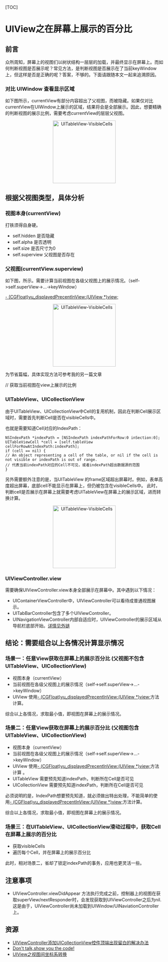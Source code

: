
[TOC]

# UIView之在屏幕上展示的百分比

## 前言
众所周知，屏幕上的视图们以树状结构一层层的加载，并最终显示在屏幕上。而如何判断视图是否展示呢？常见方法，是判断视图是否展示在了当前keyWindow上，但这样是否是正确的呢？答案，不够的。下面请跟随本文一起来追溯原因。

### 对比 UIWindow 查看显示区域

如下图所示，currentView有部分内容超出了父视图，而被隐藏。如果仅对比currentView在UIWindow上展示的区域，结果将会是全部展示。因此，想要精确的判断视图的展示比例，需要考虑currentView的层层父视图。

<div align="center">    
<img src="http://or5n398vd.bkt.clouddn.com/UIWindow_error.png" width = "200" height = "200" alt="UITableView-VisibleCells" />
</div>

## 根据父视图类型，具体分析

### 视图本身(currentView)

打铁须得自身硬。

- self.hidden 是否隐藏
- self.alpha 是否透明
- self.size 是否尺寸为0
- self.superview 父视图是否存在

### 父视图(currentView.superview)

如下图，所示。需要计算当前视图在各级父视图上的展示情况。（self->self.superView->...->keyWindow）

[- (CGFloat)yu_displayedPrecentInView:(UIView *)view;](https://www.jianshu.com/p/2a460047c6cd)

<div align="center">    
<img src="http://or5n398vd.bkt.clouddn.com/UIView_Precent1.png" width = "200" height = "200" alt="UITableView-VisibleCells" />
</div>


为节省篇幅，具体实现方法可参考我的另一篇文章

// 获取当前视图在view上展示的比例

### UITableView、UICollectionView

由于UITableView、UICollectionView中Cell的复用机制，因此在判断Cell展示区域时，需要首先判断Cell是否在visibleCells中。

也就是需要知道Cell对应的IndexPath：
```
NSIndexPath *indexPath = [NSIndexPath indexPathForRow:0 inSection:0];
UITableViewCell *cell = [self.tableView cellForRowAtIndexPath:indexPath];
if (cell == nil) {
// An object representing a cell of the table, or nil if the cell is not visible or indexPath is out of range.
// 代表当前indexPath对应的Cell不可见，或者indexPath超出数据源的范围
}
```

另外需要额外注意的是，当UITableView 的frame区域超出屏幕时。例如，表单高度超出屏幕，底部cell不能显示在屏幕上，但仍被包含在visibleCells中。
此时，判断cell是否展示在屏幕上就需要考虑UITableView在屏幕上的展示区域，进而转换计算。

<div align="center">    
<img src="http://or5n398vd.bkt.clouddn.com/UITableView-VisibleCells.png" width = "200" height = "200" alt="UITableView-VisibleCells" />
</div>

### UIViewController.view

需要确保UIViewController.view本身全部展示在屏幕中。其中遇到以下情况：

- UIContainerViewController中，UIViewController可以看待成普通视图展示。
- UITabBarController包含了多个UIViewController。
- UINavigationViewController内部自适应时，UIViewController的展示区域从导航栏底部开始。[详情见外链](https://blog.csdn.net/wuyulunbi12580/article/details/52691155)

## 结论：需要组合以上各情况计算显示情况

### 场景一：任意View获取在屏幕上的展示百分比 (父视图不包含UITableView、UICollectionView)

- 视图本身（currentView）
- 当前视图在各级父视图上的展示情况（self->self.superView->...->keyWindow）
- UIView 使用[- (CGFloat)yu_displayedPrecentInView:(UIView *)view;](https://www.jianshu.com/p/2a460047c6cd)方法计算。

综合以上各情况，求取最小值，即视图在屏幕上的展示情况。

### 场景二：任意View获取在屏幕上的展示百分比 (父视图包含UITableView、UICollectionView)

- 视图本身（currentView）
- 当前视图在各级父视图上的展示情况（self->self.superView->...->keyWindow）
- UIView 使用[- (CGFloat)yu_displayedPrecentInView:(UIView *)view;](https://www.jianshu.com/p/2a460047c6cd)方法计算 。
- UITableView 需要预先知道indexPath，判断所在Cell是否可见
- UICollectionView 需要预先知道indexPath，判断所在Cell是否可见

必须说明的是，IndexPath想要预先知道，就必须做出特出处理，不能简单的使用[- (CGFloat)yu_displayedPrecentInView:(UIView *)view;](https://www.jianshu.com/p/2a460047c6cd)方法计算。

综合以上各情况，求取最小值，即视图在屏幕上的展示情况。


###  场景三：在UITableView、UICollectionView滑动过程中，获取Cell在屏幕上展示的百分比

- 获取visibleCells
- 遍历每个Cell，并在屏幕上的展示百分比

此时，相对场景二，省却了锁定indexPath的事务，应用也更灵活一些。


## 注意事项

- UIViewController.viewDidAppear 方法执行完成之前，控制器上的视图在获取superView/nextResponder时，会发现获取到UIViewController之后为nil.这是由于，UIViewController尚未加载到UIWindow/UINaviationController上。


## 资源

- [UIViewController添加UICollectionView控件顶端出现留白的解决办法](https://blog.csdn.net/wuyulunbi12580/article/details/52691155)
- [Don't talk,show you the code!](https://github.com/yu0winter/YuViewDisplayArea/)
- [UIView之视图间坐标系转换](https://github.com/yu0winter/YuViewDisplayArea/blob/master/UIView之视图间坐标系转换.md)
